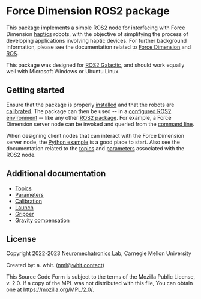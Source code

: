 <!-- License

Copyright 2022-2023 Neuromechatronics Lab, Carnegie Mellon University (a.whit)

Created by: a. whit. (nml@whit.contact)

This Source Code Form is subject to the terms of the Mozilla Public
License, v. 2.0. If a copy of the MPL was not distributed with this
file, You can obtain one at https://mozilla.org/MPL/2.0/.
-->

# Force Dimension ROS2 package

This package implements a simple ROS2 node for interfacing with Force Dimension 
[haptics][haptics_wikipedia] robots, with the objective of simplifying the 
process of developing applications involving haptic devices. For further 
background information, please see the documentation related to 
[Force Dimension](doc/markdown/force_dimension.md) and 
[ROS](doc/markdown/ros.md).

This package was designed for [ROS2 Galactic][ros2_galactic], and should work equally well with Microsoft Windows or Ubuntu Linux.

[haptics_wikipedia]: https://en.wikipedia.org/wiki/Haptic_technology
[ros2_galactic]: https://docs.ros.org/en/galactic/index.html

## Getting started

Ensure that the package is properly [installed](doc/markdown/installation.md) 
and that the robots are [calibrated](doc/markdown/calibration.md). The package 
can then be used -- in a [configured ROS2 environment][ros2_environment] -- 
like any other [ROS2 package][ros2_package_usage]. For example, a Force 
Dimension server node can be invoked and queried from the 
[command line](doc/markdown/command_line.md).

When designing client nodes that can interact with the Force Dimension server 
node, the [Python example](doc/markdown/python_client_example.md) is a good 
place to start. Also see the documentation related to the 
[topics](doc/markdown/topics.md) and [parameters](doc/markdown/parameters.md) 
associated with the ROS2 node.

## Additional documentation

* [Topics](doc/markdown/topics.md)
* [Parameters](doc/markdown/parameters.md)
* [Calibration](doc/markdown/calibration.md)
* [Launch](doc/markdown/launch.md)
* [Gripper](doc/markdown/gripper.md)
* [Gravity compensation](doc/markdown/gravity_compensation.md)

## License

Copyright 2022-2023 [Neuromechatronics Lab][neuromechatronics], 
Carnegie Mellon University

Created by: a. whit. (nml@whit.contact)

This Source Code Form is subject to the terms of the Mozilla Public
License, v. 2.0. If a copy of the MPL was not distributed with this
file, You can obtain one at https://mozilla.org/MPL/2.0/.



[ros2_package_usage]: https://docs.ros.org/en/humble/Tutorials/Creating-Your-First-ROS2-Package.html#use-the-package

[neuromechatronics]: https://www.meche.engineering.cmu.edu/faculty/neuromechatronics-lab.html

[ros2_environment]: https://docs.ros.org/en/humble/Tutorials/Beginner-CLI-Tools/Configuring-ROS2-Environment.html
